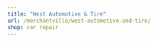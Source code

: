 ```yaml
---
title: "West Automotive & Tire"
url: /merchantville/west-automotive-and-tire/
shop: car repair
---
```


